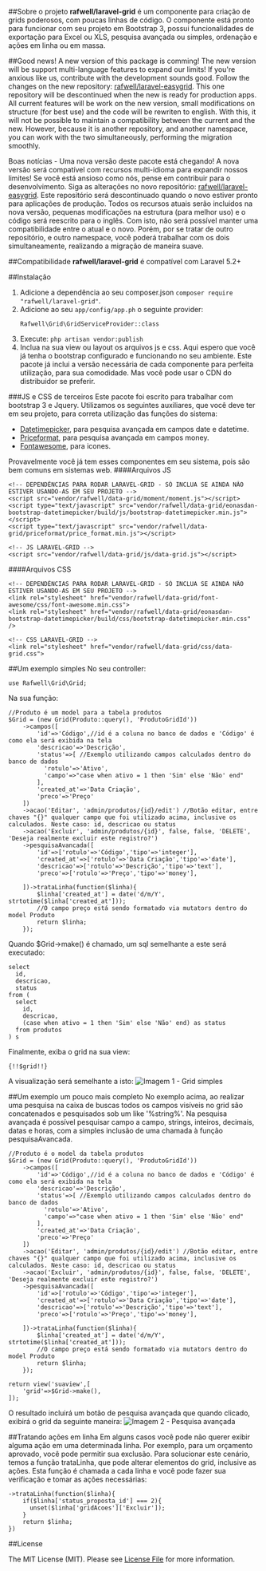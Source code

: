 ##Sobre o projeto
**rafwell/laravel-grid** é um componente para criação de grids poderosos, com poucas linhas de código. O componente está pronto para funcionar com seu projeto em Bootstrap 3, possui funcionalidades de exportação para Excel ou XLS, pesquisa avançada ou simples, ordenação e ações em linha ou em massa.

##Good news!
A new version of this package is comming! The new version will be support multi-language features to expand our limits! If you're anxious like us, contribute with the development sounds good. Follow the changes on the new repository: [rafwell/laravel-easygrid](https://github.com/rafwell/laravel-easygrid). This one repository will be descontinued when the new is ready for production apps. All current features will be work on the new version, small modifications on structure (for best use) and the code will be rewriten to english. With this, it will not be possible to maintain a compatibility between the current and the new. However, because it is another repository, and another namespace, you can work with the two simultaneously, performing the migration smoothly.

Boas notícias - Uma nova versão deste pacote está chegando! A nova versão será compatível com recursos multi-idioma para expandir nossos limites! Se você está ansioso como nós, pense em contribuir para o desenvolvimento. Siga as alterações no novo repositório: [rafwell/laravel-easygrid](https://github.com/rafwell/laravel-easygrid). Este repositório será descontinuado quando o novo estiver pronto para aplicações de produção. Todos os recursos atuais serão incluidos na nova versão, pequenas modificações na estrutura (para melhor uso) e o código será reescrito para o inglês. Com isto, não será possível manter uma compatibilidade entre o atual e o novo. Porém, por se tratar de outro repositório, e outro namespace, você poderá trabalhar com os dois simultaneamente, realizando a migração de maneira suave.

##Compatibilidade
**rafwell/laravel-grid** é compatível com Laravel 5.2+

##Instalação
1. Adicione a dependência ao seu composer.json ```composer require "rafwell/laravel-grid"```.
2. Adicione ao seu ```app/config/app.ph``` o seguinte provider:
    ```
    Rafwell\Grid\GridServiceProvider::class
    ```
3. Execute: ```php artisan vendor:publish```
4. Inclua na sua view ou layout os arquivos js e css. Aqui espero que você já tenha o bootstrap configurado e funcionando no seu ambiente. Este pacote já inclui a versão necessária de cada componente para perfeita utilização, para sua comodidade. Mas você pode usar o CDN do distribuidor se preferir.

###JS e CSS de terceiros
Este pacote foi escrito para trabalhar com bootstrap 3 e Jquery. Utilizamos os seguintes auxiliares, que você deve ter em seu projeto, para correta utilização das funções do sistema:

* [Datetimepicker](https://eonasdan.github.io/bootstrap-datetimepicker/), para pesquisa avançada em campos date e datetime. 
* [Priceformat](http://jquerypriceformat.com/), para pesquisa avançada em campos money.
* [Fontawesome](http://fontawesome.io/), para icones.

Provavelmente você já tem esses componentes em seu sistema, pois são bem comuns em sistemas web.
####Arquivos JS
```
<!-- DEPENDÊNCIAS PARA RODAR LARAVEL-GRID - SÓ INCLUA SE AINDA NÃO ESTIVER USANDO-AS EM SEU PROJETO -->
<script src="vendor/rafwell/data-grid/moment/moment.js"></script>
<script type="text/javascript" src="vendor/rafwell/data-grid/eonasdan-bootstrap-datetimepicker/build/js/bootstrap-datetimepicker.min.js"></script>
<script type="text/javascript" src="vendor/rafwell/data-grid/priceformat/price_format.min.js"></script>

<!-- JS LARAVEL-GRID -->
<script src="vendor/rafwell/data-grid/js/data-grid.js"></script>
```
####Arquivos CSS
```
<!-- DEPENDÊNCIAS PARA RODAR LARAVEL-GRID - SÓ INCLUA SE AINDA NÃO ESTIVER USANDO-AS EM SEU PROJETO -->
<link rel="stylesheet" href="vendor/rafwell/data-grid/font-awesome/css/font-awesome.min.css">
<link rel="stylesheet" href="vendor/rafwell/data-grid/eonasdan-bootstrap-datetimepicker/build/css/bootstrap-datetimepicker.min.css" />

<!-- CSS LARAVEL-GRID -->
<link rel="stylesheet" href="vendor/rafwell/data-grid/css/data-grid.css">
```

##Um exemplo simples
No seu controller:
```
use Rafwell\Grid\Grid;
```
Na sua função:
```
//Produto é um model para a tabela produtos
$Grid = (new Grid(Produto::query(), 'ProdutoGridId'))           
    ->campos([
        'id'=>'Código',//id é a coluna no banco de dados e 'Código' é como ela será exibida na tela
        'descricao'=>'Descrição',
        'status'=>[ //Exemplo utilizando campos calculados dentro do banco de dados
          'rotulo'=>'Ativo',
          'campo'=>"case when ativo = 1 then 'Sim' else 'Não' end"
        ],
        'created_at'=>'Data Criação',
        'preco'=>'Preço'
    ])
    ->acao('Editar', 'admin/produtos/{id}/edit') //Botão editar, entre chaves "{}" qualquer campo que foi utilizado acima, inclusive os calculados. Neste caso: id, descricao ou status
    ->acao('Excluir', 'admin/produtos/{id}', false, false, 'DELETE', 'Deseja realmente excluir este registro?')
    ->pesquisaAvancada([
    	'id'=>['rotulo'=>'Código','tipo'=>'integer'],
    	'created_at'=>['rotulo'=>'Data Criação','tipo'=>'date'],
    	'descricao'=>['rotulo'=>'Descrição','tipo'=>'text'],
    	'preco'=>['rotulo'=>'Preço','tipo'=>'money'],
    	
    ])->trataLinha(function($linha){
    	$linha['created_at'] = date('d/m/Y', strtotime($linha['created_at']));
    	//O campo preço está sendo formatado via mutators dentro do model Produto
    	return $linha;
    });
```
Quando $Grid->make() é chamado, um sql semelhante a este será executado:
```
select
  id,
  descricao,
  status
from (
  select 
    id,
    descricao,
    (case when ativo = 1 then 'Sim' else 'Não' end) as status
  from produtos
) s
```
Finalmente, exiba o grid na sua view:
```
{!!$grid!!}
```
A visualização será semelhante a isto:
![Imagem 1 - Grid simples](https://s31.postimg.org/5me80xvrf/Captura_de_tela_de_2016_08_01_20_23_54.png)

##Um exemplo um pouco mais completo
No exemplo acima, ao realizar uma pesquisa na caixa de buscas todos os campos visíveis no grid são concatenados e pesquisados sob um like '%string%'. Na pesquisa avançada é possível pesquisar campo a campo, strings, inteiros, decimais, datas e horas, com a simples inclusão de uma chamada à função pesquisaAvancada.

```
//Produto é o model da tabela produtos
$Grid = (new Grid(Produto::query(), 'ProdutoGridId'))           
    ->campos([
        'id'=>'Código',//id é a coluna no banco de dados e 'Código' é como ela será exibida na tela
        'descricao'=>'Descrição',
        'status'=>[ //Exemplo utilizando campos calculados dentro do banco de dados
          'rotulo'=>'Ativo',
          'campo'=>"case when ativo = 1 then 'Sim' else 'Não' end"
        ],
        'created_at'=>'Data Criação',
        'preco'=>'Preço'
    ])
    ->acao('Editar', 'admin/produtos/{id}/edit') //Botão editar, entre chaves "{}" qualquer campo que foi utilizado acima, inclusive os calculados. Neste caso: id, descricao ou status
    ->acao('Excluir', 'admin/produtos/{id}', false, false, 'DELETE', 'Deseja realmente excluir este registro?')
    ->pesquisaAvancada([
        'id'=>['rotulo'=>'Código','tipo'=>'integer'],
        'created_at'=>['rotulo'=>'Data Criação','tipo'=>'date'],
        'descricao'=>['rotulo'=>'Descrição','tipo'=>'text'],
        'preco'=>['rotulo'=>'Preço','tipo'=>'money'],
        
    ])->trataLinha(function($linha){
        $linha['created_at'] = date('d/m/Y', strtotime($linha['created_at']));
        //O campo preço está sendo formatado via mutators dentro do model Produto
        return $linha;
    });

return view('suaview',[
    'grid'=>$Grid->make(),
]);
```
O resultado incluirá um botão de pesquisa avançada que quando clicado, exibirá o grid da seguinte maneira:
![Imagem 2 - Pesquisa avançada](https://s32.postimg.org/5k1ncfw11/Captura_de_tela_de_2016_08_01_20_21_04.png)

##Tratando ações em linha
Em alguns casos você pode não querer exibir alguma ação em uma determinada linha. Por exemplo, para um orçamento aprovado, você pode permitir sua exclusão. Para solucionar este cenário, temos a função trataLinha, que pode alterar elementos do grid, inclusive as ações. Esta função é chamada a cada linha e você pode fazer sua verificação e tomar as ações necessárias:
```
->trataLinha(function($linha){
    if($linha['status_proposta_id'] === 2){
      unset($linha['gridAcoes']['Excluir']);
    }
    return $linha;
})
```
##License

The MIT License (MIT). Please see [License File](LICENSE.md) for more information.
